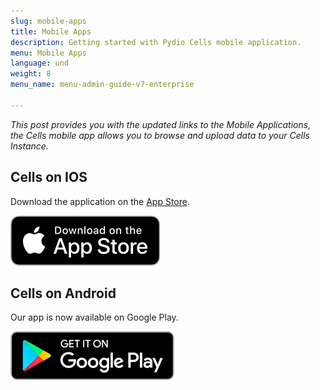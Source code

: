```yaml
---
slug: mobile-apps
title: Mobile Apps
description: Getting started with Pydio Cells mobile application.
menu: Mobile Apps
language: und
weight: 8
menu_name: menu-admin-guide-v7-enterprise

---
```

_This post provides you with the updated links to the Mobile Applications, the Cells mobile app allows you to browse and upload data to your Cells Instance._

## Cells on IOS

Download the application on the [App Store](https://apps.apple.com/fr/app/pydio/id1109419882?l=en).


<a href="https://apps.apple.com/fr/app/pydio/id1109419882?l=en">
    <img alt="Get it on Google Play" src="../images/1_quick_start/app-store-badge.png" style="border:0 !important;" />
</a>

## Cells on Android

Our app is now available on Google Play.

<a href="https://play.google.com/store/apps/details?id=com.pydio.android.Client">
    <img alt="Get it on Google Play" src="../images/1_quick_start/google-play-badge.png" style="border:0 !important;"/>
</a>